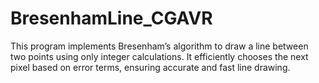 # BresenhamLine_CGAVR
This program implements Bresenham’s algorithm to draw a line between two points using only integer calculations. It efficiently chooses the next pixel based on error terms, ensuring accurate and fast line drawing.
